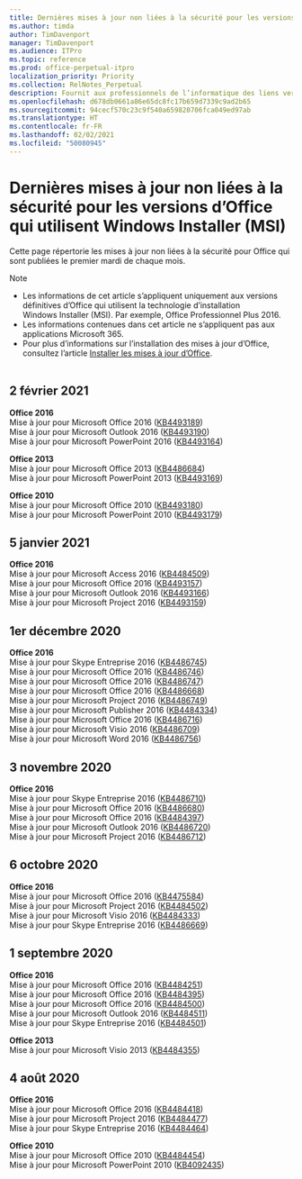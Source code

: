 ```yaml
---
title: Dernières mises à jour non liées à la sécurité pour les versions d’Office qui utilisent Windows Installer (MSI)
ms.author: timda
author: TimDavenport
manager: TimDavenport
ms.audience: ITPro
ms.topic: reference
ms.prod: office-perpetual-itpro
localization_priority: Priority
ms.collection: RelNotes_Perpetual
description: Fournit aux professionnels de l’informatique des liens vers les dernières informations sur les mises à jour non liées à la sécurité pour les versions définitives d’Office 2016, Office 2013 et Office 2010
ms.openlocfilehash: d678db0661a86e65dc8fc17b659d7339c9ad2b65
ms.sourcegitcommit: 94cecf570c23c9f540a659820706fca049ed97ab
ms.translationtype: HT
ms.contentlocale: fr-FR
ms.lasthandoff: 02/02/2021
ms.locfileid: "50080945"
---
```

# <a name="latest-non-security-updates-for-versions-of-office-that-use-windows-installer-msi"></a>Dernières mises à jour non liées à la sécurité pour les versions d’Office qui utilisent Windows Installer (MSI)

Cette page répertorie les mises à jour non liées à la sécurité pour Office qui sont publiées le premier mardi de chaque mois.

> [!NOTE]
> - Les informations de cet article s’appliquent uniquement aux versions définitives d’Office qui utilisent la technologie d’installation Windows Installer (MSI). Par exemple, Office Professionnel Plus 2016.
> - Les informations contenues dans cet article ne s’appliquent pas aux applications Microsoft 365.
> - Pour plus d’informations sur l’installation des mises à jour d’Office, consultez l’article [Installer les mises à jour d’Office](https://support.office.com/article/2ab296f3-7f03-43a2-8e50-46de917611c5).
<br/><br/>

## <a name="february-2-2021"></a>2 février 2021
**Office 2016**<br/>
Mise à jour pour Microsoft Office 2016 ([KB4493189](https://support.microsoft.com/help/4493189)) </br> Mise à jour pour Microsoft Outlook 2016 ([KB4493190](https://support.microsoft.com/help/4493190)) </br> Mise à jour pour Microsoft PowerPoint 2016 ([KB4493164](https://support.microsoft.com/help/4493164)) </br> 

**Office 2013**<br/>
Mise à jour pour Microsoft Office 2013 ([KB4486684](https://support.microsoft.com/help/4486684)) </br>
Mise à jour pour Microsoft PowerPoint 2013 ([KB4493169](https://support.microsoft.com/help/4493169)) </br>

**Office 2010**<br/>
Mise à jour pour Microsoft Office 2010 ([KB4493180](https://support.microsoft.com/help/4493180)) </br>
Mise à jour pour Microsoft PowerPoint 2010 ([KB4493179](https://support.microsoft.com/help/4493179))</br>


## <a name="january-5-2021"></a>5 janvier 2021
**Office 2016**</br>
Mise à jour pour Microsoft Access 2016 ([KB4484509](https://support.microsoft.com/help/4484509)) </br>
Mise à jour pour Microsoft Office 2016 ([KB4493157](https://support.microsoft.com/help/4493157)) </br>
Mise à jour pour Microsoft Outlook 2016 ([KB4493166](https://support.microsoft.com/help/4493166)) </br>
Mise à jour pour Microsoft Project 2016 ([KB4493159](https://support.microsoft.com/help/4493159)) </br>


## <a name="december-1-2020"></a>1er décembre 2020
**Office 2016**<br/>
Mise à jour pour Skype Entreprise 2016 ([KB4486745](https://support.microsoft.com/help/4486745)) <br/>
Mise à jour pour Microsoft Office 2016 ([KB4486746](https://support.microsoft.com/help/4486746)) <br/> Mise à jour pour Microsoft Office 2016 ([KB4486747](https://support.microsoft.com/help/4486747)) <br/> Mise à jour pour Microsoft Office 2016 ([KB4486668](https://support.microsoft.com/help/4486668)) <br/>
Mise à jour pour Microsoft Project 2016 ([KB4486749](https://support.microsoft.com/help/4486749)) <br/> Mise à jour pour Microsoft Publisher 2016 ([KB4484334](https://support.microsoft.com/help/4484334)) <br/> Mise à jour pour Microsoft Office 2016 ([KB4486716](https://support.microsoft.com/help/4486716)) <br/> Mise à jour pour Microsoft Visio 2016 ([KB4486709](https://support.microsoft.com/help/4486709)) <br/>
Mise à jour pour Microsoft Word 2016 ([KB4486756](https://support.microsoft.com/help/4486756)) <br/> 


## <a name="november-3-2020"></a>3 novembre 2020
**Office 2016**<br/>
Mise à jour pour Skype Entreprise 2016 ([KB4486710](https://support.microsoft.com/help/4486710)) <br/>
Mise à jour pour Microsoft Office 2016 ([KB4486680](https://support.microsoft.com/help/4486680)) <br/>
Mise à jour pour Microsoft Office 2016 ([KB4484397](https://support.microsoft.com/help/4484397)) <br/>
Mise à jour pour Microsoft Outlook 2016 ([KB4486720](https://support.microsoft.com/help/4486720)) <br/>
Mise à jour pour Microsoft Project 2016 ([KB4486712](https://support.microsoft.com/help/4486712)) <br/>


## <a name="october-6-2020"></a>6 octobre 2020
**Office 2016**<br/>
Mise à jour pour Microsoft Office 2016 ([KB4475584](https://support.microsoft.com/help/4475584))<br/>
Mise à jour pour Microsoft Project 2016 ([KB4484502](https://support.microsoft.com/help/4484502))<br/>
Mise à jour pour Microsoft Visio 2016 ([KB4484333](https://support.microsoft.com/help/4484333))<br/>
Mise à jour pour Skype Entreprise 2016 ([KB4486669](https://support.microsoft.com/help/4486669))<br/> 

## <a name="september-1-2020"></a>1 septembre 2020
**Office 2016**<br/>
Mise à jour pour Microsoft Office 2016 ([KB4484251](https://support.microsoft.com/help/4484251))<br/>
Mise à jour pour Microsoft Office 2016 ([KB4484395](https://support.microsoft.com/help/4484395))<br/> Mise à jour pour Microsoft Office 2016 ([KB4484500](https://support.microsoft.com/help/4484500)) <br/>
Mise à jour pour Microsoft Outlook 2016 ([KB4484511](https://support.microsoft.com/help/4484511)) <br/>
Mise à jour pour Skype Entreprise 2016 ([KB4484501](https://support.microsoft.com/help/4484501)) <br/>

**Office 2013**<br/>
Mise à jour pour Microsoft Visio 2013 ([KB4484355](https://support.microsoft.com/help/4484355))<br/>

## <a name="august-4-2020"></a>4 août 2020

**Office 2016**<br/>
Mise à jour pour Microsoft Office 2016 ([KB4484418](https://support.microsoft.com/help/4484418))<br/> Mise à jour pour Microsoft Project 2016 ([KB4484477](https://support.microsoft.com/help/4484477))<br/>
Mise à jour pour Skype Entreprise 2016 ([KB4484464](https://support.microsoft.com/help/4484464))<br/> 

**Office 2010**<br/>
Mise à jour pour Microsoft Office 2010 ([KB4484454](https://support.microsoft.com/help/4484454))<br/> Mise à jour pour Microsoft PowerPoint 2010 ([KB4092435](https://support.microsoft.com/help/4092435))<br/> 

</br>